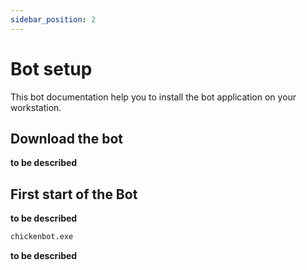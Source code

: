 ```yaml
---
sidebar_position: 2
---
```


# Bot setup

This bot documentation help you to install the bot application on your workstation.

## Download the bot

**to be described**


## First start of the Bot


**to be described**

```bash
chickenbot.exe
```

**to be described**

